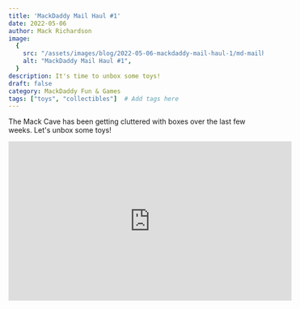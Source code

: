 ```yaml
---
title: 'MackDaddy Mail Haul #1'
date: 2022-05-06
author: Mack Richardson
image:
  {
    src: "/assets/images/blog/2022-05-06-mackdaddy-mail-haul-1/md-mailhaul01.jpg",
    alt: "MackDaddy Mail Haul #1",
  }
description: It's time to unbox some toys!
draft: false
category: MackDaddy Fun & Games
tags: ["toys", "collectibles"]  # Add tags here
---
```


<p class="center">The Mack Cave has been getting cluttered with boxes over the last few weeks. Let's unbox some toys!</p>

<iframe width="560" height="315" src="https://www.youtube.com/embed/ipcRAzoEjdw" title="YouTube video player" frameborder="0" allow="accelerometer; autoplay; clipboard-write; encrypted-media; gyroscope; picture-in-picture; web-share" referrerpolicy="strict-origin-when-cross-origin" allowfullscreen></iframe>
